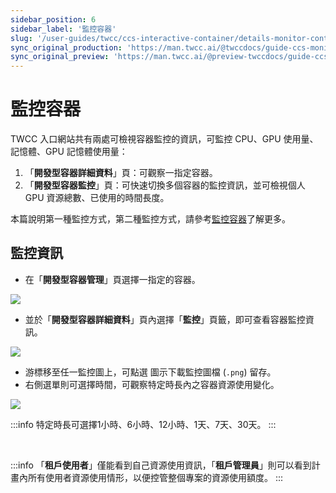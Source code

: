 ```yaml
---
sidebar_position: 6
sidebar_label: '監控容器'
slug: '/user-guides/twcc/ccs-interactive-container/details-monitor-container'
sync_original_production: 'https://man.twcc.ai/@twccdocs/guide-ccs-monitor-zh' 
sync_original_preview: 'https://man.twcc.ai/@preview-twccdocs/guide-ccs-monitor-zh' 
---
```


# 監控容器

TWCC 入口網站共有兩處可檢視容器監控的資訊，可監控 CPU、GPU 使用量、記憶體、GPU 記憶體使用量：

1. 「**開發型容器詳細資料**」頁：可觀察一指定容器。
2. 「**開發型容器監控**」頁：可快速切換多個容器的監控資訊，並可檢視個人 GPU 資源總數、已使用的時間長度。

本篇說明第一種監控方式，第二種監控方式，請參考[監控容器](/user-guides/twcc/ccs-interactive-container/monitor-container.md)了解更多。

## 監控資訊

* 在「**開發型容器管理**」頁選擇一指定的容器。

![](https://cos.twcc.ai/SYS-MANUAL/uploads/upload_ddbfb7f38a7a4096603b67badbfc2eaa.png)


* 並於「**開發型容器詳細資料**」頁內選擇「**監控**」頁籤，即可查看容器監控資訊。

![](https://cos.twcc.ai/SYS-MANUAL/uploads/upload_6ba2466a778884482306ccebb07652fb.png)

- 游標移至任一監控圖上，可點選 <i class="fa fa-arrow-circle-o-down" aria-hidden="true"></i> 圖示下載監控圖檔 (`.png`) 留存。
- 右側選單則可選擇時間，可觀察特定時長內之容器資源使用變化。

![](https://cos.twcc.ai/SYS-MANUAL/uploads/upload_fba25d4dbfec146a9849981328ba5e9d.png)

:::info
特定時長可選擇1小時、6小時、12小時、1天、7天、30天。
:::

<br/>


:::info
「**租戶使用者**」僅能看到自己資源使用資訊，「**租戶管理員**」則可以看到計畫內所有使用者資源使用情形，以便控管整個專案的資源使用額度。
:::